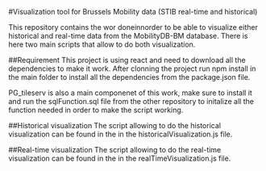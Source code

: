#Visualization tool for Brussels Mobility data (STIB real-time and historical)

This repository contains the wor doneinnorder to be able to visualize either historical and real-time data from the MobilityDB-BM database.
There is here two main scripts that allow to do both visualization.

##Requirement
This project  is using react and need to download all the dependencies to make it work. After clonning the project run npm install in the main folder to install all the 
dependencies from the package.json file.

PG_tileserv is also a main componenet of this work, make sure to install it and run the sqlFunction.sql file from the other repository to initalize all the
function needed in order to make the script working.

##Historical visualization
The script allowing to do the historical visualization can be found in the in the historicalVisualization.js file.

##Real-time visualization
The script allowing to do the real-time visualization can be found in the in the realTimeVisualization.js file.
